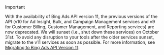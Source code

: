 > [!IMPORTANT]
> With the availability of Bing Ads API version 11, the previous versions of the API (v10 for Ad Insight, Bulk, and Campaign Management services and v9 for Customer Billing, Customer Management, and Reporting services) are now deprecated. We will sunset (i.e., shut down these services) on October 31st. To avoid any disruption to your tools after the older services sunset, migrate to the v11 services as soon as possible. For more information, see [Migrating to Bing Ads API Version 11](../../docset-overview/migrating-to-bing-ads-api-version-11.md).
